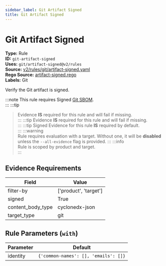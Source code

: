```yaml
---
sidebar_label: Git Artifact Signed
title: Git Artifact Signed
---  
```

# Git Artifact Signed  
**Type:** Rule  
**ID:** `git-artifact-signed`  
**Uses:** `git/artifact-signed@v2/rules`  
**Source:** [v2/rules/git/artifact-signed.yaml](https://github.com/scribe-public/sample-policies/blob/main/v2/rules/git/artifact-signed.yaml)  
**Rego Source:** [artifact-signed.rego](https://github.com/scribe-public/sample-policies/blob/main/v2/rules/git/artifact-signed.rego)  
**Labels:** Git  

Verify the Git artifact is signed.

:::note 
This rule requires Signed [Git SBOM](https://scribe-security.netlify.app/docs/docs/valint/sbom).  
::: 
:::tip 
> Evidence **IS** required for this rule and will fail if missing.  
::: 
:::tip 
> Evidence **IS** required for this rule and will fail if missing.  
::: 
:::tip 
Signed Evidence for this rule **IS** required by default.  
::: 
:::warning  
Rule requires evaluation with a target. Without one, it will be **disabled** unless the `--all-evidence` flag is provided.
::: 
:::info  
Rule is scoped by product and target.  
:::  

## Evidence Requirements  
| Field | Value |
|-------|-------|
| filter-by | ['product', 'target'] |
| signed | True |
| content_body_type | cyclonedx-json |
| target_type | git |

## Rule Parameters (`with`)  
| Parameter | Default |
|-----------|---------|
| identity | `{'common-names': [], 'emails': []}` |

